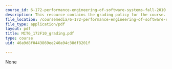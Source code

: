 ```yaml
---
course_id: 6-172-performance-engineering-of-software-systems-fall-2010
description: This resource contains the grading policy for the course.
file_location: /coursemedia/6-172-performance-engineering-of-software-systems-fall-2010/46a9d8f0443869ee240a94c38df8201f_MIT6_172F10_grading.pdf
file_type: application/pdf
layout: pdf
title: MIT6_172F10_grading.pdf
type: course
uid: 46a9d8f0443869ee240a94c38df8201f

---
```

None